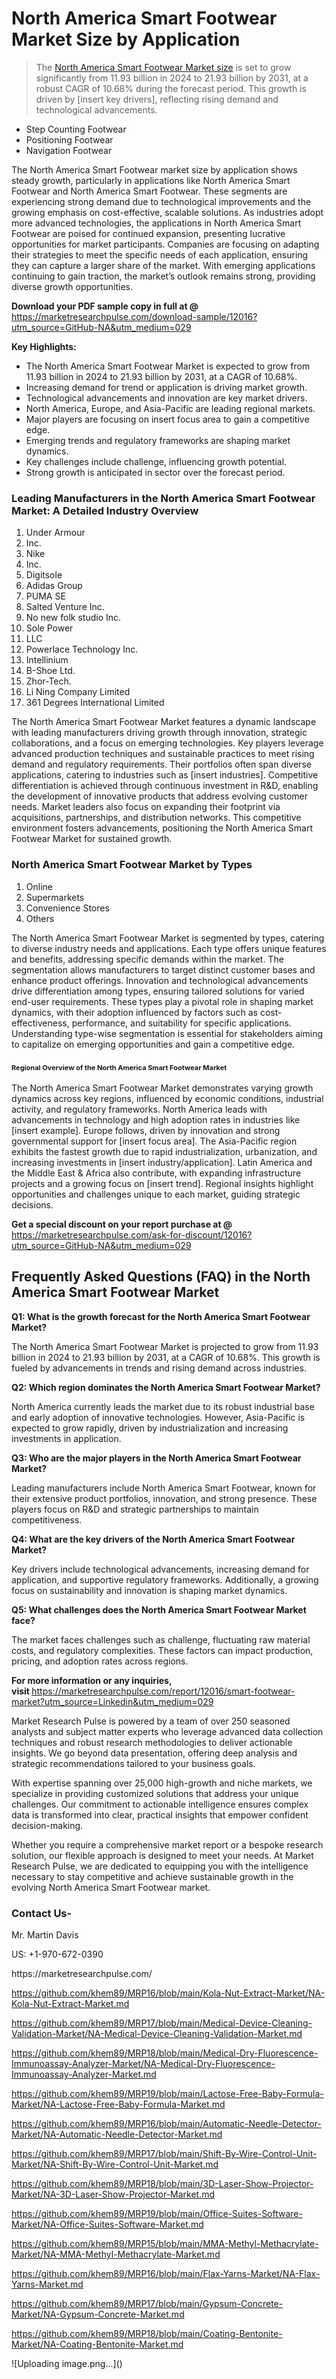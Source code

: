 <h1>North America Smart Footwear Market&nbsp;Size by Application</h1><blockquote><p>The <a href="https://marketresearchpulse.com/download-sample/12016?utm_source=GitHub-NA&amp;utm_medium=029">North America Smart Footwear Market size</a> is set to grow significantly from 11.93 billion in 2024 to 21.93 billion by 2031, at a robust CAGR of 10.68% during the forecast period. This growth is driven by [insert key drivers], reflecting rising demand and technological advancements.</p></blockquote><ul><li>Step Counting Footwear<li> Positioning Footwear<li> Navigation Footwear</li></ul><p>The North America Smart Footwear market size by application shows steady growth, particularly in applications like North America Smart Footwear and North America Smart Footwear. These segments are experiencing strong demand due to technological improvements and the growing emphasis on cost-effective, scalable solutions. As industries adopt more advanced technologies, the applications in North America Smart Footwear are poised for continued expansion, presenting lucrative opportunities for market participants. Companies are focusing on adapting their strategies to meet the specific needs of each application, ensuring they can capture a larger share of the market. With emerging applications continuing to gain traction, the market’s outlook remains strong, providing diverse growth opportunities.</p><p><strong>Download your PDF sample copy in full at @ </strong><a href="https://marketresearchpulse.com/download-sample/12016?utm_source=GitHub-NA&amp;utm_medium=029">https://marketresearchpulse.com/download-sample/12016?utm_source=GitHub-NA&amp;utm_medium=029</a></p><p><strong>Key Highlights: </strong></p><ul><li>The North America Smart Footwear Market is expected to grow from 11.93 billion in 2024 to 21.93 billion by 2031, at a CAGR of 10.68%.</li><li>Increasing demand for trend or application is driving market growth.</li><li>Technological advancements and innovation are key market drivers.</li><li>North America, Europe, and Asia-Pacific are leading regional markets.</li><li>Major players are focusing on insert focus area to gain a competitive edge.</li><li>Emerging trends and regulatory frameworks are shaping market dynamics.</li><li>Key challenges include challenge, influencing growth potential.</li><li>Strong growth is anticipated in sector over the forecast period.</li></ul><h3>Leading Manufacturers in the North America Smart Footwear Market: A Detailed Industry Overview</h3><ol><li>Under Armour</li><li>Inc.</li><li>Nike</li><li>Inc.</li><li>Digitsole</li><li>Adidas Group</li><li>PUMA SE</li><li>Salted Venture Inc.</li><li>No new folk studio Inc.</li><li>Sole Power</li><li>LLC</li><li>Powerlace Technology Inc.</li><li>Intellinium</li><li>B-Shoe Ltd.</li><li>Zhor-Tech.</li><li>Li Ning Company Limited</li><li>361 Degrees International Limited</li></ol><div class="flex max-w-full flex-col flex-grow"><div class="min-h-8 text-message flex w-full flex-col items-end gap-2 whitespace-normal break-words [.text-message+&amp;]:mt-5" dir="auto" data-message-author-role="assistant" data-message-id="fd8432e4-4910-450d-b182-61b7bfb0a01f" data-message-model-slug="gpt-4o"><div class="flex w-full flex-col gap-1 empty:hidden first:pt-[3px]"><div class="markdown prose w-full break-words dark:prose-invert light"><p>The North America Smart Footwear Market features a dynamic landscape with leading manufacturers driving growth through innovation, strategic collaborations, and a focus on emerging technologies. Key players leverage advanced production techniques and sustainable practices to meet rising demand and regulatory requirements. Their portfolios often span diverse applications, catering to industries such as [insert industries]. Competitive differentiation is achieved through continuous investment in R&amp;D, enabling the development of innovative products that address evolving customer needs. Market leaders also focus on expanding their footprint via acquisitions, partnerships, and distribution networks. This competitive environment fosters advancements, positioning the North America Smart Footwear Market for sustained growth.</p></div></div></div></div><h3>North America Smart Footwear Market by Types</h3><ol><li>Online<li> Supermarkets<li> Convenience Stores<li> Others</li></ol><div class="flex max-w-full flex-col flex-grow"><div class="min-h-8 text-message flex w-full flex-col items-end gap-2 whitespace-normal break-words [.text-message+&amp;]:mt-5" dir="auto" data-message-author-role="assistant" data-message-id="084470be-0bb7-4664-bddf-5156b4f41249" data-message-model-slug="gpt-4o-mini"><div class="flex w-full flex-col gap-1 empty:hidden first:pt-[3px]"><div class="markdown prose w-full break-words dark:prose-invert light"><p>The North America Smart Footwear Market is segmented by types, catering to diverse industry needs and applications. Each type offers unique features and benefits, addressing specific demands within the market. The segmentation allows manufacturers to target distinct customer bases and enhance product offerings. Innovation and technological advancements drive differentiation among types, ensuring tailored solutions for varied end-user requirements. These types play a pivotal role in shaping market dynamics, with their adoption influenced by factors such as cost-effectiveness, performance, and suitability for specific applications. Understanding type-wise segmentation is essential for stakeholders aiming to capitalize on emerging opportunities and gain a competitive edge.</p></div></div></div></div><h3><span style="font-size: 11px;">Regional Overview of the North America Smart Footwear Market</span></h3><div class="flex max-w-full flex-col flex-grow"><div class="min-h-8 text-message flex w-full flex-col items-end gap-2 whitespace-normal break-words [.text-message+&amp;]:mt-5" dir="auto" data-message-author-role="assistant" data-message-id="e9038762-ce64-4e30-91c9-9bd413514231" data-message-model-slug="gpt-4o-mini"><div class="flex w-full flex-col gap-1 empty:hidden first:pt-[3px]"><div class="markdown prose w-full break-words dark:prose-invert light"><p>The North America Smart Footwear Market demonstrates varying growth dynamics across key regions, influenced by economic conditions, industrial activity, and regulatory frameworks. North America leads with advancements in technology and high adoption rates in industries like [insert example]. Europe follows, driven by innovation and strong governmental support for [insert focus area]. The Asia-Pacific region exhibits the fastest growth due to rapid industrialization, urbanization, and increasing investments in [insert industry/application]. Latin America and the Middle East &amp; Africa also contribute, with expanding infrastructure projects and a growing focus on [insert trend]. Regional insights highlight opportunities and challenges unique to each market, guiding strategic decisions.</p></div></div></div></div><p><strong>Get a special discount on your report purchase at @ </strong><a href="https://marketresearchpulse.com/ask-for-discount/12016?utm_source=GitHub-NA&amp;utm_medium=029">https://marketresearchpulse.com/ask-for-discount/12016?utm_source=GitHub-NA&amp;utm_medium=029</a></p><h2>Frequently Asked Questions (FAQ) in the North America Smart Footwear Market</h2><p><strong>Q1: What is the growth forecast for the North America Smart Footwear Market?</strong></p><p>The North America Smart Footwear Market is projected to grow from 11.93 billion in 2024 to 21.93 billion by 2031, at a CAGR of 10.68%. This growth is fueled by advancements in trends and rising demand across industries.</p><p><strong>Q2: Which region dominates the North America Smart Footwear Market?</strong></p><p>North America currently leads the market due to its robust industrial base and early adoption of innovative technologies. However, Asia-Pacific is expected to grow rapidly, driven by industrialization and increasing investments in application.</p><p><strong>Q3: Who are the major players in the North America Smart Footwear Market?</strong></p><p>Leading manufacturers include North America Smart Footwear, known for their extensive product portfolios, innovation, and strong presence. These players focus on R&amp;D and strategic partnerships to maintain competitiveness.</p><p><strong>Q4: What are the key drivers of the North America Smart Footwear Market?</strong></p><p>Key drivers include technological advancements, increasing demand for application, and supportive regulatory frameworks. Additionally, a growing focus on sustainability and innovation is shaping market dynamics.</p><p><strong>Q5: What challenges does the North America Smart Footwear Market face?</strong></p><p>The market faces challenges such as challenge, fluctuating raw material costs, and regulatory complexities. These factors can impact production, pricing, and adoption rates across regions.</p><p><strong>For more information or any inquiries, visit&nbsp;</strong><a href="https://marketresearchpulse.com/report/12016/smart-footwear-market?utm_source=Linkedin&utm_medium=029">https://marketresearchpulse.com/report/12016/smart-footwear-market?utm_source=Linkedin&utm_medium=029</a></p><p>Market Research Pulse is powered by a team of over 250 seasoned analysts and subject matter experts who leverage advanced data collection techniques and robust research methodologies to deliver actionable insights. We go beyond data presentation, offering deep analysis and strategic recommendations tailored to your business goals.</p><p>With expertise spanning over 25,000 high-growth and niche markets, we specialize in providing customized solutions that address your unique challenges. Our commitment to actionable intelligence ensures complex data is transformed into clear, practical insights that empower confident decision-making.</p><p>Whether you require a comprehensive market report or a bespoke research solution, our flexible approach is designed to meet your needs. At Market Research Pulse, we are dedicated to equipping you with the intelligence necessary to stay competitive and achieve sustainable growth in the evolving North America Smart Footwear market.</p><h3><strong>Contact Us-</strong></h3><p>Mr. Martin Davis</p><p>US: +1-970-672-0390</p><p>https://marketresearchpulse.com/</p><p><a href="https://github.com/khem89/MRP16/blob/main/Kola-Nut-Extract-Market/NA-Kola-Nut-Extract-Market.md">https://github.com/khem89/MRP16/blob/main/Kola-Nut-Extract-Market/NA-Kola-Nut-Extract-Market.md</a></p><p><a href="https://github.com/khem89/MRP17/blob/main/Medical-Device-Cleaning-Validation-Market/NA-Medical-Device-Cleaning-Validation-Market.md">https://github.com/khem89/MRP17/blob/main/Medical-Device-Cleaning-Validation-Market/NA-Medical-Device-Cleaning-Validation-Market.md</a></p><p><a href="https://github.com/khem89/MRP18/blob/main/Medical-Dry-Fluorescence-Immunoassay-Analyzer-Market/NA-Medical-Dry-Fluorescence-Immunoassay-Analyzer-Market.md">https://github.com/khem89/MRP18/blob/main/Medical-Dry-Fluorescence-Immunoassay-Analyzer-Market/NA-Medical-Dry-Fluorescence-Immunoassay-Analyzer-Market.md</a></p><p><a href="https://github.com/khem89/MRP19/blob/main/Lactose-Free-Baby-Formula-Market/NA-Lactose-Free-Baby-Formula-Market.md">https://github.com/khem89/MRP19/blob/main/Lactose-Free-Baby-Formula-Market/NA-Lactose-Free-Baby-Formula-Market.md</a></p><p><a href="https://github.com/khem89/MRP16/blob/main/Automatic-Needle-Detector-Market/NA-Automatic-Needle-Detector-Market.md">https://github.com/khem89/MRP16/blob/main/Automatic-Needle-Detector-Market/NA-Automatic-Needle-Detector-Market.md</a></p><p><a href="https://github.com/khem89/MRP17/blob/main/Shift-By-Wire-Control-Unit-Market/NA-Shift-By-Wire-Control-Unit-Market.md">https://github.com/khem89/MRP17/blob/main/Shift-By-Wire-Control-Unit-Market/NA-Shift-By-Wire-Control-Unit-Market.md</a></p><p><a href="https://github.com/khem89/MRP18/blob/main/3D-Laser-Show-Projector-Market/NA-3D-Laser-Show-Projector-Market.md">https://github.com/khem89/MRP18/blob/main/3D-Laser-Show-Projector-Market/NA-3D-Laser-Show-Projector-Market.md</a></p><p><a href="https://github.com/khem89/MRP19/blob/main/Office-Suites-Software-Market/NA-Office-Suites-Software-Market.md">https://github.com/khem89/MRP19/blob/main/Office-Suites-Software-Market/NA-Office-Suites-Software-Market.md</a></p><p><a href="https://github.com/khem89/MRP15/blob/main/MMA-Methyl-Methacrylate-Market/NA-MMA-Methyl-Methacrylate-Market.md">https://github.com/khem89/MRP15/blob/main/MMA-Methyl-Methacrylate-Market/NA-MMA-Methyl-Methacrylate-Market.md</a></p><p><a href="https://github.com/khem89/MRP16/blob/main/Flax-Yarns-Market/NA-Flax-Yarns-Market.md">https://github.com/khem89/MRP16/blob/main/Flax-Yarns-Market/NA-Flax-Yarns-Market.md</a></p><p><a href="https://github.com/khem89/MRP17/blob/main/Gypsum-Concrete-Market/NA-Gypsum-Concrete-Market.md">https://github.com/khem89/MRP17/blob/main/Gypsum-Concrete-Market/NA-Gypsum-Concrete-Market.md</a></p><p><a href="https://github.com/khem89/MRP18/blob/main/Coating-Bentonite-Market/NA-Coating-Bentonite-Market.md">https://github.com/khem89/MRP18/blob/main/Coating-Bentonite-Market/NA-Coating-Bentonite-Market.md</a></p>
![Uploading image.png…]()
